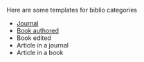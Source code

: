 Here are some templates for biblio categories

- [Journal](https://github.com/jcowey/biblio/blob/main/journal.md)
- [Book authored](https://github.com/jcowey/biblio/blob/main/book_authored.md)
- Book edited
- Article in a journal
- Article in a book
